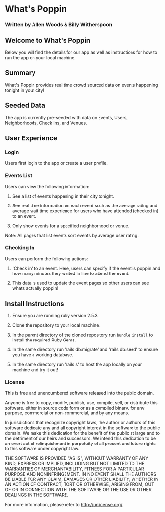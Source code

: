 # What's Poppin
### Written by Allen Woods & Billy Witherspoon

## Welcome to What's Poppin
Below you will find the details for our app as well as instructions for how to run the app on your local machine.

## Summary
What's Poppin provides real time crowd sourced data on events happening tonight in your city!  

## Seeded Data
The app is currently pre-seeded with data on Events, Users, Neighborhoods, Check ins, and Venues.

## User Experience

### Login
Users first login to the app or create a user profile.

### Events List
Users can view the following information:

1. See a list of events happening in their city tonight.  

2. See real time information on each event such as the average rating and average wait time experience for users who have attended (checked in) to an event.

3. Only show events for a specified neighborhood or venue.

Note: All pages that list events sort events by average user rating.  

### Checking In
Users can perform the following actions:

1. 'Check in' to an event.  Here, users can specify if the event is poppin and how many minutes they waited in line to attend the event.

2. This data is used to update the event pages so other users can see whats actually poppin!

## Install Instructions
1. Ensure you are running ruby version 2.5.3

2. Clone the repository to your local machine.

3. In the parent directory of the cloned repository run `bundle install` to install the required Ruby Gems.

4. In the same directory run 'rails db:migrate' and 'rails db:seed' to ensure you have a working database.

5. In the same directory run 'rails s' to host the app locally on your machine and try it out!

### License
This is free and unencumbered software released into the public domain.

Anyone is free to copy, modify, publish, use, compile, sell, or distribute this software, either in source code form or as a compiled binary, for any purpose, commercial or non-commercial, and by any means.

In jurisdictions that recognize copyright laws, the author or authors of this software dedicate any and all copyright interest in the software to the public domain. We make this dedication for the benefit of the public at large and to the detriment of our heirs and successors. We intend this dedication to be an overt act of relinquishment in perpetuity of all present and future rights to this software under copyright law.

THE SOFTWARE IS PROVIDED "AS IS", WITHOUT WARRANTY OF ANY KIND, EXPRESS OR IMPLIED, INCLUDING BUT NOT LIMITED TO THE WARRANTIES OF MERCHANTABILITY, FITNESS FOR A PARTICULAR PURPOSE AND NONINFRINGEMENT. IN NO EVENT SHALL THE AUTHORS BE LIABLE FOR ANY CLAIM, DAMAGES OR OTHER LIABILITY, WHETHER IN AN ACTION OF CONTRACT, TORT OR OTHERWISE, ARISING FROM, OUT OF OR IN CONNECTION WITH THE SOFTWARE OR THE USE OR OTHER DEALINGS IN THE SOFTWARE.

For more information, please refer to <http://unlicense.org/>